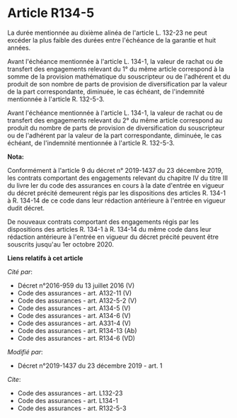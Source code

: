 # Article R134-5

La durée mentionnée au dixième alinéa de l'article L. 132-23 ne peut excéder la plus faible des durées entre l'échéance de la
garantie et huit années. 

Avant l'échéance mentionnée à l'article L. 134-1, la valeur de rachat ou de transfert des engagements relevant du 1° du même
article correspond à la somme de la provision mathématique du souscripteur ou de l'adhérent et du produit de son nombre de
parts de provision de diversification par la valeur de la part correspondante, diminuée, le cas échéant, de l'indemnité
mentionnée à l'article R. 132-5-3. 

Avant l'échéance mentionnée à l'article L. 134-1, la valeur de rachat ou de transfert des engagements relevant du 2° du même
article correspond au produit du nombre de parts de provision de diversification du souscripteur ou de l'adhérent par la
valeur de la part correspondante, diminuée, le cas échéant, de l'indemnité mentionnée à l'article R. 132-5-3.

**Nota:**

Conformément à l'article 9 du décret n° 2019-1437 du 23 décembre 2019, les contrats comportant des engagements relevant du
chapitre IV du titre III du livre Ier du code des assurances en cours à la date d'entrée en vigueur du décret précité
demeurent régis par les dispositions des articles R. 134-1 à R. 134-14 de ce code dans leur rédaction antérieure à l'entrée
en vigueur dudit décret.

De nouveaux contrats comportant des engagements régis par les dispositions des articles R. 134-1 à R. 134-14 du même code
dans leur rédaction antérieure à l'entrée en vigueur du décret précité peuvent être souscrits jusqu'au 1er octobre 2020.

**Liens relatifs à cet article**

_Cité par_:

  - Décret n°2016-959 du 13 juillet 2016 (V)
  - Code des assurances - art. A132-11 (V)
  - Code des assurances - art. A132-5-2 (V)
  - Code des assurances - art. A134-5 (V)
  - Code des assurances - art. A134-6 (V)
  - Code des assurances - art. A331-4 (V)
  - Code des assurances - art. R134-13 (Ab)
  - Code des assurances - art. R134-6 (VD)

_Modifié par_:

  - Décret n°2019-1437 du 23 décembre 2019 - art. 1

_Cite_:

  - Code des assurances - art. L132-23
  - Code des assurances - art. L134-1
  - Code des assurances - art. R132-5-3
